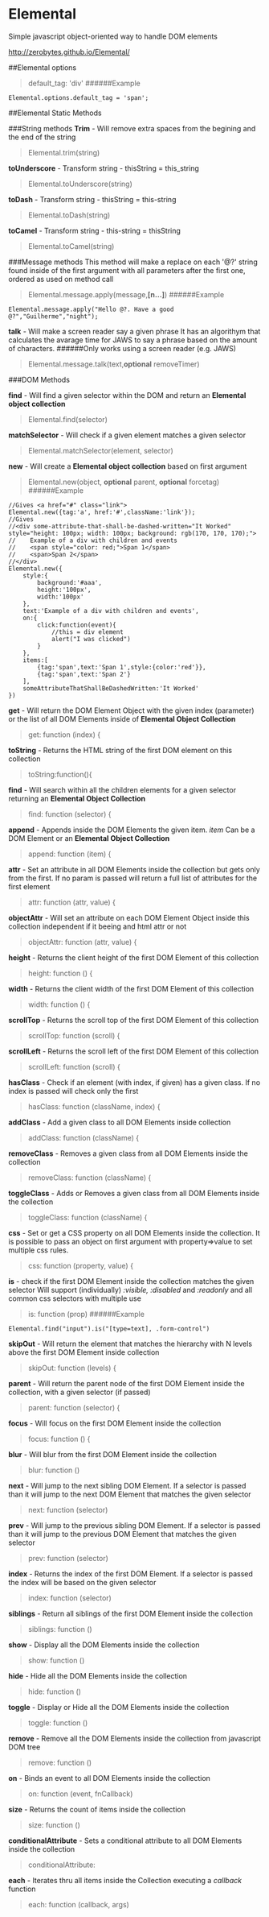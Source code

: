 # Elemental
Simple javascript object-oriented way to handle DOM elements

http://zerobytes.github.io/Elemental/

##Elemental options
>default_tag: 'div'
######Example
```
Elemental.options.default_tag = 'span';
```

##Elemental Static Methods

###String methods
**Trim** - Will remove extra spaces from the begining and the end of the string
>Elemental.trim(string)

**toUnderscore** - Transform string - thisString = this_string
>Elemental.toUnderscore(string)

**toDash** - Transform string - thisString = this-string
>Elemental.toDash(string) 

**toCamel** - Transform string - this-string = thisString
>Elemental.toCamel(string)

###Message methods
This method will make a replace on each '@?' string found inside of the first argument
with all parameters after the first one, ordered as used on method call
>Elemental.message.apply(message,**[n...]**) 
######Example
```
Elemental.message.apply("Hello @?. Have a good @?","Guilherme","night");
```

**talk** - Will make a screen reader say a given phrase
It has an algorithym that calculates the avarage time for JAWS to say a phrase based on the amount of
characters.
######Only works using a screen reader (e.g. JAWS)
>Elemental.message.talk(text,**optional** removeTimer)


###DOM Methods

**find** - Will find a given selector within the DOM and return an **Elemental object collection**
>Elemental.find(selector)

**matchSelector** - Will check if a given element matches a given selector
>Elemental.matchSelector(element, selector) 

**new** - Will create a **Elemental object collection** based on first argument
>Elemental.new(object, **optional** parent, **optional** forcetag)
######Example
```
//Gives <a href="#" class="link">
Elemental.new({tag:'a', href:'#',className:'link'});
//Gives
//<div some-attribute-that-shall-be-dashed-written="It Worked" style="height: 100px; width: 100px; background: rgb(170, 170, 170);">
//    Example of a div with children and events
//    <span style="color: red;">Span 1</span>
//    <span>Span 2</span>
//</div>
Elemental.new({
    style:{
        background:'#aaa',
        height:'100px',
        width:'100px'
    },
    text:'Example of a div with children and events',
    on:{
        click:function(event){
            //this = div element
            alert("I was clicked")
        }
    },
    items:[
        {tag:'span',text:'Span 1',style:{color:'red'}},
        {tag:'span',text:'Span 2'}
    ],
    someAttributeThatShallBeDashedWritten:'It Worked'
})
```


**get** - Will return the DOM Element Object with the given index (parameter) or the list of all DOM Elements inside of **Elemental Object Collection**
>get: function (index) {

**toString** - Returns the HTML string of the first DOM element on this collection
>toString:function(){

**find** - Will search within all the children elements for a given selector returning an **Elemental Object Collection**
>find: function (selector) {

**append** - Appends inside the DOM Elements the given item. *item* Can be a DOM Element or an **Elemental Object Collection**
>append: function (item) {

**attr** - Set an attribute in all DOM Elements inside the collection but gets only from the first. If no param is passed will return a full list of attributes for the first element
>attr: function (attr, value) {				

**objectAttr** - Will set an attribute on each DOM Element Object inside this collection independent if it beeing and html attr or not
>objectAttr: function (attr, value) {

**height** - Returns the client height of the first DOM Element of this collection
>height: function () {

**width** - Returns the client width of the first DOM Element of this collection
>width: function () {

**scrollTop** - Returns the scroll top of the first DOM Element of this collection
>scrollTop: function (scroll) {

**scrollLeft** - Returns the scroll left of the first DOM Element of this collection
>scrollLeft: function (scroll) {

**hasClass** - Check if an element (with index, if given) has a given class. If no index is passed will check only the first
>hasClass: function (className, index) {

**addClass** - Add a given class to all DOM Elements inside collection
>addClass: function (className) {

**removeClass** - Removes a given class from all DOM Elements inside the collection
>removeClass: function (className) {

**toggleClass** - Adds or Removes a given class from all DOM Elements inside the collection
>toggleClass: function (className) {

**css** - Set or get a CSS property on all DOM Elements inside the collection. 
It is possible to pass an object on first argument with property=>value to set multiple css rules.
>css: function (property, value) {

**is** - check if the first DOM Element inside the collection matches the given selector
Will support (individually) *:visible, :disabled* and *:readonly* and all common css selectors with multiple use
>is: function (prop) 
######Example
```
Elemental.find("input").is("[type=text], .form-control")
```

**skipOut** - Will return the element that matches the hierarchy with N levels above the first DOM Element inside collection
>skipOut: function (levels) {

**parent** - Will return the parent node of the first DOM Element inside the collection, with a given selector (if passed)
>parent: function (selector) {

**focus** - Will focus on the first DOM Element inside the collection
>focus: function () {

**blur** - Will blur from the first DOM Element inside the collection
>blur: function () 

**next** - Will jump to the next sibling DOM Element. If a selector is passed than it will jump to the next DOM Element that matches the given selector
>next: function (selector) 

**prev** - Will jump to the previous sibling DOM Element. If a selector is passed than it will jump to the previous DOM Element that matches the given selector
>prev: function (selector) 

**index** - Returns the index of the first DOM Element. If a selector is passed the index will be based on the given selector
>index: function (selector) 

**siblings** - Return all siblings of the first  DOM Element inside the collection
>siblings: function () 

**show** - Display all the DOM Elements inside the collection
>show: function () 

**hide** - Hide all the DOM Elements inside the collection
>hide: function () 

**toggle** - Display or Hide all the DOM Elements inside the collection
>toggle: function () 

**remove** - Remove all the DOM Elements inside the collection from javascript DOM tree
>remove: function () 

**on** - Binds an event to all DOM Elements inside the collection
>on: function (event, fnCallback) 

**size** - Returns the count of items inside the collection
>size: function () 

**conditionalAttribute** - Sets a conditional attribute to all DOM Elements inside the collection
>conditionalAttribute: 

**each** - Iterates thru all items inside the Collection executing a *callback* function
>each: function (callback, args) 